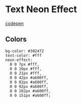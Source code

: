 # Text Neon Effect

[codepen](https://codepen.io/krisikostadinov/pen/oNJzypw)

## Colors

    bg-color: #302472
    text-color: #fff
    neon-effect:
      0 0 7px #fff,
      0 0 10px #fff,
      0 0 21px #fff,
      0 0 42px #a600ff,
      0 0 82px #a600ff,
      0 0 92px #a600ff,
      0 0 102px #a600ff,
      0 0 151px #a600ff;